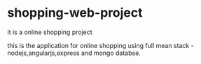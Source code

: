 # shopping-web-project
it is a online shopping project


this is the application for online shopping using full mean stack - nodejs,angularjs,express and mongo databse.
